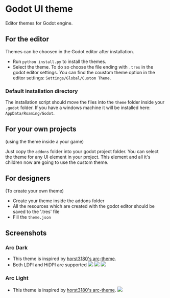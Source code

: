 # Godot UI theme

Editor themes for Godot engine.

## For the editor

Themes can be choosen in the Godot editor after installation.

* Run `python install.py` to install the themes.
* Select the theme. To do so choose the file ending with `.tres` in the godot editor settings. You can find the coustom theme option in the editor settings: `Settings/Global/Custom Theme`.


### Default installation directory

The installation script should move the files into the `theme` folder inside your `.godot` folder.
If you have a windows machine it will be installed here: `AppData/Roaming/Godot`.

## For your own projects
(using the theme inside a your game)

Just copy the `addons` folder into your godot project folder.
You can select the theme for any UI element in your project. This element and all it's children now are going to use the custom theme.

## For designers
(To create your own theme)

* Create your theme inside the addons folder
* All the resources which are created with the godot editor should be saved to the '.tres' file
* Fill the `theme.json`


## Screenshots

### Arc Dark

* This theme is inspired by [horst3180's arc-theme](https://github.com/horst3180/arc-theme).
* Both LDPI and HiDPI are supported
![](https://cdn.rawgit.com/Geequlim/depot/master/images/godot/arc_dark_pm.png)
![](https://cdn.rawgit.com/Geequlim/depot/master/images/godot/arc_dark_LDPI.png)
![](https://cdn.rawgit.com/Geequlim/depot/master/images/godot/arc_dark_HiDPI.png)

### Arc Light
* This theme is inspired by [horst3180's arc-theme](https://github.com/horst3180/arc-theme).
![](https://cdn.rawgit.com/Geequlim/depot/master/images/godot/arc_light_lowDPI1.png)
